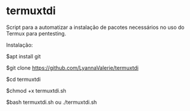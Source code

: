 # termuxtdi
Script para a automatizar a instalação de pacotes necessários no uso do Termux para pentesting.

Instalação:

$apt install git </br>

$git clone https://github.com/LyannaValerie/termuxtdi

$cd termuxtdi

$chmod +x termuxtdi.sh

$bash termuxtdi.sh ou ./termuxtdi.sh
